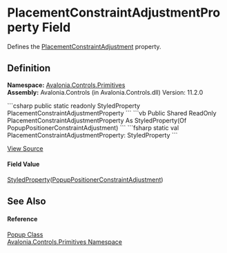 # PlacementConstraintAdjustmentProperty Field


Defines the <a href="P_Avalonia_Controls_Primitives_Popup_PlacementConstraintAdjustment">PlacementConstraintAdjustment</a> property.



## Definition
**Namespace:** <a href="N_Avalonia_Controls_Primitives">Avalonia.Controls.Primitives</a>  
**Assembly:** Avalonia.Controls (in Avalonia.Controls.dll) Version: 11.2.0

<Tabs groupId="api-code-preview">
<TabItem value="csharp" label="C#">
```csharp
public static readonly StyledProperty<PopupPositionerConstraintAdjustment> PlacementConstraintAdjustmentProperty
```
</TabItem>
<TabItem value="vb" label="VB">
```vb
Public Shared ReadOnly PlacementConstraintAdjustmentProperty As StyledProperty(Of PopupPositionerConstraintAdjustment)
```
</TabItem>
<TabItem value="fsharp" label="F#">
```fsharp
static val PlacementConstraintAdjustmentProperty: StyledProperty<PopupPositionerConstraintAdjustment>
```
</TabItem>
</Tabs>



<a href="https://github.com/AvaloniaUI/Avalonia/tree/master/src/Avalonia.Controls/Primitives/Popup.cs" title="View the source code">View Source</a>



#### Field Value
<a href="T_Avalonia_StyledProperty_1">StyledProperty</a>(<a href="T_Avalonia_Controls_Primitives_PopupPositioning_PopupPositionerConstraintAdjustment">PopupPositionerConstraintAdjustment</a>)

## See Also


#### Reference
<a href="T_Avalonia_Controls_Primitives_Popup">Popup Class</a>  
<a href="N_Avalonia_Controls_Primitives">Avalonia.Controls.Primitives Namespace</a>  

